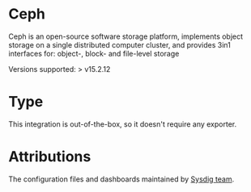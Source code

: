 # Ceph
Ceph is an open-source software storage platform, implements object storage on a single distributed computer cluster, and provides 3in1 interfaces for: object-, block- and file-level storage

Versions supported: > v15.2.12

# Type
This integration is out-of-the-box, so it doesn't require any exporter.


# Attributions
The configuration files and dashboards maintained by [Sysdig team](https://sysdig.com/).
